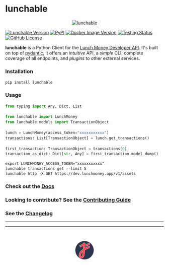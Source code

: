 # lunchable

<div align="center">
<a href="https://github.com/juftin/lunchable">
  <img src=https://i.imgur.com/FyKDsG3.png
    width="400" alt="lunchable">
</a>
</div>

[![Lunchable Version](https://img.shields.io/pypi/v/lunchable?color=blue&label=lunchable)](https://github.com/juftin/lunchable)
[![PyPI](https://img.shields.io/pypi/pyversions/lunchable)](https://pypi.python.org/pypi/lunchable/)
[![Docker Image Version](https://img.shields.io/docker/v/juftin/lunchable?color=blue&label=docker&logo=docker)](https://hub.docker.com/r/juftin/lunchable)
[![Testing Status](https://github.com/juftin/lunchable/actions/workflows/tests.yaml/badge.svg?branch=main)](https://github.com/juftin/lunchable/actions/workflows/tests.yaml?query=branch%3Amain)
[![GitHub License](https://img.shields.io/github/license/juftin/lunchable?color=blue&label=License)](https://github.com/juftin/lunchable/blob/main/LICENSE)

**lunchable** is a Python Client for the [Lunch Money Developer API](https://lunchmoney.dev). It's
built on top of [pydantic](https://github.com/pydantic/pydantic), it offers an _intuitive_ API,
a _simple_ CLI, complete coverage of all endpoints, and _plugins_ to other external services.

### Installation

```shell
pip install lunchable
```

### Usage

```python
from typing import Any, Dict, List

from lunchable import LunchMoney
from lunchable.models import TransactionObject

lunch = LunchMoney(access_token="xxxxxxxxxxx")
transactions: List[TransactionObject] = lunch.get_transactions()

first_transaction: TransactionObject = transactions[0]
transaction_as_dict: Dict[str, Any] = first_transaction.model_dump()
```

```shell
export LUNCHMONEY_ACCESS_TOKEN="xxxxxxxxxxx"
lunchable transactions get --limit 5
lunchable http -X GET https://dev.lunchmoney.app/v1/assets
```

### Check out the [**Docs**](https://juftin.com/lunchable/)

### Looking to contribute? See the [Contributing Guide](docs/source/contributing.md)

### See the [Changelog](https://github.com/juftin/lunchable/releases)

---

---

<br/>

[<p align="center" ><img src="https://raw.githubusercontent.com/juftin/juftin/main/static/juftin.png" width="60" height="60"  alt="juftin logo"> </p>](https://github.com/juftin)
